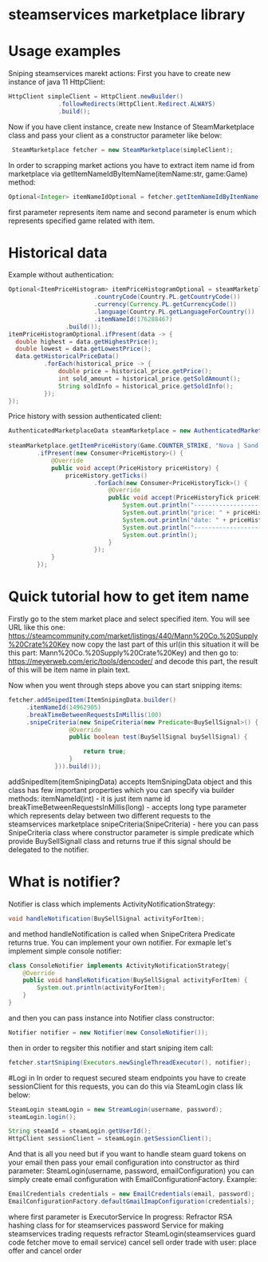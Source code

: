 # steamservices marketplace library

# Usage examples

Sniping steamservices marekt actions:
  First you have to create new instance of java 11 HttpClient:
  ```java 
 HttpClient simpleClient = HttpClient.newBuilder()
                .followRedirects(HttpClient.Redirect.ALWAYS)
                .build();
  ```
  Now if you have client instance, create new Instance of SteamMarketplace class and pass your client as a constructor parameter like below:
 ```java 
  SteamMarketplace fetcher = new SteamMarketplace(simpleClient);
 ```
 In order to scrapping market actions you have to extract item name id from marketplace via getItemNameIdByItemName(itemName:str, game:Game) method:
  ```java 
 Optional<Integer> itemNameIdOptional = fetcher.getItemNameIdByItemName("Mann Co. Supply Crate Key", Game.COUNTER_STRIKE);
  ```
  first parameter represents item name and second parameter is enum which represents specified game related with item.
  
  # Historical data
  Example without authentication:
```java 
Optional<ItemPriceHistogram> itemPriceHistogramOptional = steamMarketplace.getItemPriceHistogram(RequestObject.builder()
                        .countryCode(Country.PL.getCountryCode())
                        .currency(Currency.PL.getCurrencyCode())
                        .language(Country.PL.getLanguageForCountry())
                        .itemNameId(176288467)
                .build());
itemPriceHistogramOptional.ifPresent(data -> {
  double highest = data.getHighestPrice();
  double lowest = data.getLowestPrice();
  data.getHistoricalPriceData()
          .forEach(historical_price -> {
              double price = historical_price.getPrice();
              int sold_amount = historical_price.getSoldAmount();
              String soldInfo = historical_price.getSoldInfo();
          });
});
```
Price history with session authenticated client: 
```java
AuthenticatedMarketplaceData steamMarketplace = new AuthenticatedMarketplaceData(sessionClient);
        
steamMarketplace.getItemPriceHistory(Game.COUNTER_STRIKE, "Nova | Sand Dune (Field-Tested)")
        .ifPresent(new Consumer<PriceHistory>() {
            @Override
            public void accept(PriceHistory priceHistory) {
                priceHistory.getTicks()
                        .forEach(new Consumer<PriceHistoryTick>() {
                            @Override
                            public void accept(PriceHistoryTick priceHistoryTick) {
                                System.out.println("----------------------------");
                                System.out.println("price: " + priceHistoryTick.getPrice());
                                System.out.println("date: " + priceHistoryTick.getDate());
                                System.out.println("----------------------------");
                                System.out.println();
                            }
                        });
            }
        });
```
  # Quick tutorial how to get item name
  Firstly go to the stem market place and select specified item. You will see URL like this one: 
  https://steamcommunity.com/market/listings/440/Mann%20Co.%20Supply%20Crate%20Key
  now copy the last part of this url(in this situation it will be this part: Mann%20Co.%20Supply%20Crate%20Key)
  and then go to: https://meyerweb.com/eric/tools/dencoder/ and decode this part, the result of this will be item name in plain text.
  
  Now when you went through steps above you can start snipping items:
   ```java 
fetcher.addSnipedItem(ItemSnipingData.builder()
        .itemNameId(14962905)
        .breakTimeBetweenRequestsInMillis(100)
        .snipeCriteria(new SnipeCriteria(new Predicate<BuySellSignal>() {
                    @Override
                    public boolean test(BuySellSignal buySellSignal) {

                        return true;
                    }
                })).build());
```
addSnipedItem(itemSnipingData) accepts ItemSnipingData object and this class has few important properties which you can specify via builder methods:
itemNameId(int) - it is just item name id
breakTimeBetweenRequestsInMillis(long) - accepts long type parameter which represents delay between two different requests to the steamservices marketplace
snipeCriteria(SnipeCriteria) - here you can pass SnipeCriteria class where constructor parameter is simple predicate which provide BuySellSignall class 
and returns true if this signal should be delegated to the notifier. 
# What is notifier?
Notifier is class which implements ActivityNotificationStrategy:
 ```java 
void handleNotification(BuySellSignal activityForItem);
  ```
 and method handleNotification is called when SnipeCritera Predicate returns true. You can implement your own notifier. For exmaple let's implement simple
 console notifier:
  ```java 
class ConsoleNotifier implements ActivityNotificationStrategy{
      @Override
      public void handleNotification(BuySellSignal activityForItem) {
          System.out.println(activityForItem);
      }
}
```
and then you can pass instance into Notifier class constructor:
```java 
Notifier notifier = new Notifier(new ConsoleNotifier());
```
then in order to regsiter this notifier and start sniping item call:
```java 
fetcher.startSniping(Executors.newSingleThreadExecutor(), notifier);
```
#Logi in
In order to request secured steam endpoints you have to create sessionClient for this requests, you can do this via SteamLogin class lik below:
```java
SteamLogin steamLogin = new StreamLogin(username, password);
steamLogin.login();

String steamId = steamLogin.getUserId();
HttpClient sessionClient = steamLogin.getSessionClient();
```
And that is all you need but if you want to handle steam guard tokens on your email then pass your email configuration into constructor as third parameter:
SteamLogin(username, password, emailConfiguration)
you can simply create email configuration with EmailConfigurationFactory. 
Example:
```java
EmailCredentials credentials = new EmailCredentials(email, password);
EmailConfigurationFactory.defaultGmailImapConfiguration(credentials);
```
where first parameter is ExecutorService
In progress:
  Refractor RSA hashing class for for steamservices password
  Service for making steamservices trading requests
  refractor SteamLogin(steamservices guard code fetcher move to email service)
  cancel sell order
  trade with user: place offer and cancel order
